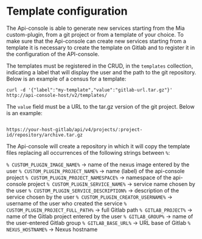 # Template configuration

The Api-console is able to generate new services starting from the Mia custom-plugin, from a git project or from a template of your choice.
To make sure that the Api-console can create new services starting from a template it is necessary to create the template on Gitlab and to register it in the configuration of the API-console.

The templates must be registered in the CRUD, in the `templates` collection, indicating a label that will display the user and the path to the git repository.
Below is an example of a census for a template:

```
curl -d '{"label":"my-template","value":"gitlab-url.tar.gz"}' http://api-console-host/v2/templates/

```

The `value` field must be a URL to the tar.gz version of the git project.
Below is an example:

```

https://your-host-gitlab/api/v4/projects/:project-id/repository/archive.tar.gz

```

The Api-console will create a repository in which it will copy the template files replacing all occurrences of the following strings between `%`:

`% CUSTOM_PLUGIN_IMAGE_NAME%` -> name of the nexus image entered by the user
`% CUSTOM_PLUGIN_PROJECT_NAME%` -> name (label) of the api-console project
`% CUSTOM_PLUGIN_PROJECT_NAMESPACE%` -> namespace of the api-console project
`% CUSTOM_PLUGIN_SERVICE_NAME%` -> service name chosen by the user
`% CUSTOM_PLUGIN_SERVICE_DESCRIPTION%` -> description of the service chosen by the user
`% CUSTOM_PLUGIN_CREATOR_USERNAME%` -> username of the user who created the service
`% CUSTOM_PLUGIN_PROJECT_FULL_PATH%` -> full Gitlab path
`% GITLAB_PROJECT%` -> name of the Gitlab project entered by the user
`% GITLAB_GROUP%` -> name of the user-entered Gitlab group
`% GITLAB_BASE_URL%` -> URL base of Gitlab
`% NEXUS_HOSTNAME%` -> Nexus hostname

